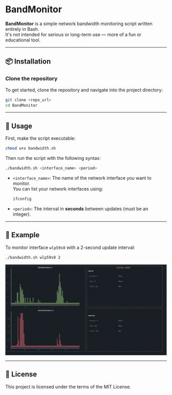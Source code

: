 # BandMonitor

**BandMonitor** is a simple network bandwidth monitoring script written entirely in Bash.  
It's not intended for serious or long-term use — more of a fun or educational tool.

---

## 📦 Installation

### Clone the repository

To get started, clone the repository and navigate into the project directory:

```bash
git clone <repo_url>
cd BandMonitor
```

---

## 🚀 Usage

First, make the script executable:

```bash
chmod u+x bandwidth.sh
```

Then run the script with the following syntax:

```bash
./bandwidth.sh <interface_name> <period>
```

- `<interface_name>`: The name of the network interface you want to monitor.  
  You can list your network interfaces using:

  ```bash
  ifconfig
  ```

- `<period>`: The interval in **seconds** between updates (must be an integer).

---

## 📘 Example

To monitor interface `wlp59s0` with a 2-second update interval:

```bash
./bandwidth.sh wlp59s0 2
```

![The artifacts on the charts is an effect of the file compression](bm.gif)

---

## 🧾 License

This project is licensed under the terms of the MIT License.
